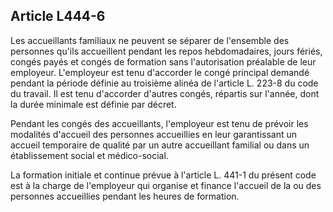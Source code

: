 ## Article L444-6

Les accueillants familiaux ne peuvent se séparer de l'ensemble des personnes qu'ils accueillent pendant
les repos hebdomadaires, jours fériés, congés payés et congés de formation sans l'autorisation préalable de
leur employeur. L'employeur est tenu d'accorder le congé principal demandé pendant la période définie au
troisième alinéa de l'article L. 223-8 du code du travail. Il est tenu d'accorder d'autres congés, répartis sur
l'année, dont la durée minimale est définie par décret.

Pendant les congés des accueillants, l'employeur est tenu de prévoir les modalités d'accueil des personnes
accueillies en leur garantissant un accueil temporaire de qualité par un autre accueillant familial ou dans un
établissement social et médico-social.

La formation initiale et continue prévue à l'article L. 441-1 du présent code est à la charge de l'employeur qui
organise et finance l'accueil de la ou des personnes accueillies pendant les heures de formation.

